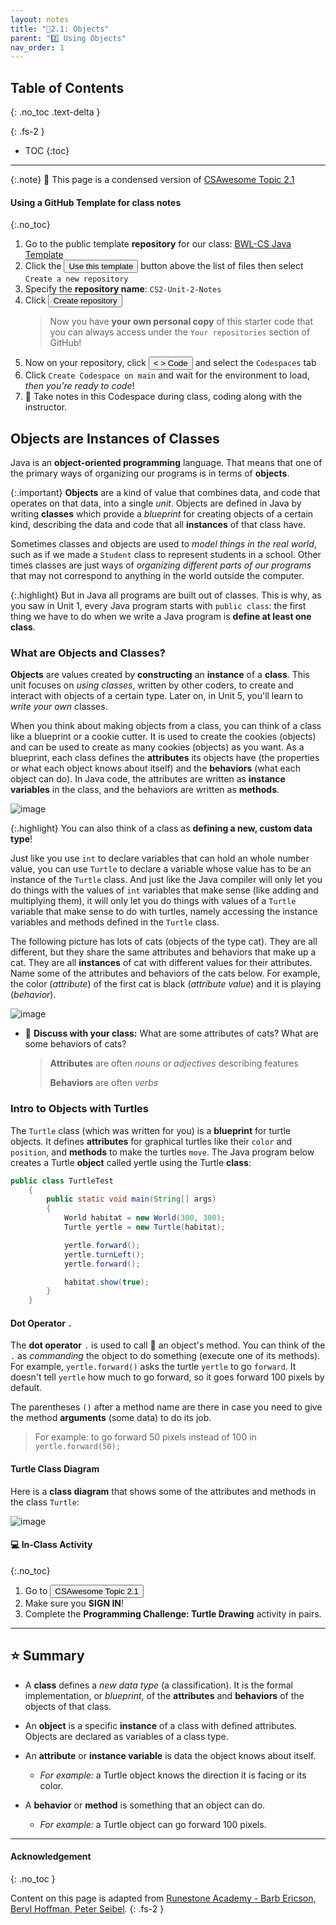 ```yaml
---
layout: notes
title: "📓2.1: Objects" 
parent: "2️⃣ Using Objects"
nav_order: 1
---
```


## Table of Contents
{: .no_toc .text-delta }

{: .fs-2 }
- TOC
{:toc}

---

{:.note}
📖 This page is a condensed version of [CSAwesome Topic 2.1](https://runestone.academy/ns/books/published/csawesome/Unit2-Using-Objects/topic-2-1-objects-intro-turtles.html?mode=browsing) 

#### Using a GitHub Template for class notes
{:.no_toc}

<div class="setup" markdown="block">

1. Go to the public template **repository** for our class: [BWL-CS Java Template](https://github.com/BWL-CS/java-template)
2. Click the <button type="button" name="button" class="btn btn-green">Use this template</button> button above the list of files then select `Create a new repository`
3. Specify the **repository name**: `CS2-Unit-2-Notes`
4. Click <button type="button" name="button" class="btn btn-green">Create repository</button>
    > Now you have **your own personal copy** of this starter code that you can always access under the `Your repositories` section of GitHub! 
5. Now on your repository, click <button type="button" name="button" class="btn btn-green"> < > Code </button> and select the `Codespaces` tab
6. Click `Create Codespace on main` and wait for the environment to load, _then you're ready to code_!
7. 📝 Take notes in this Codespace during class, coding along with the instructor.

</div>


## Objects are Instances of Classes

Java is an **object-oriented programming** language. That means that one of the primary ways of organizing our programs is in terms of **objects**. 

{:.important}
**Objects** are a kind of value that combines data, and code that operates on that data, into a single _unit_. Objects are defined in Java by writing **classes** which provide a _blueprint_ for creating objects of a certain kind, describing the data and code that all **instances** of that class have.

Sometimes classes and objects are used to _model things in the real world_, such as if we made a ``Student`` class to represent students in a school. Other times classes are just ways of _organizing different parts of our programs_ that may not correspond to anything in the world outside the computer.

{:.highlight} 
But in Java all programs are built out of classes. This is why, as you saw in Unit 1, every Java program starts with ``public class``: the first thing we have to do when we write a Java program is **define at least one class**.

### What are Objects and Classes?

**Objects** are values created by **constructing** an **instance** of a **class**. This unit focuses on _using classes_, written by other coders, to create and interact with objects of a certain type. Later on, in Unit 5, you'll learn to _write your own_ classes.

When you think about making objects from a class, you can think of a class like a
blueprint or a cookie cutter. It is used to create the cookies (objects) and can
be used to create as many cookies (objects) as you want. As a blueprint, each
class defines the **attributes** its objects have (the properties or what each
object knows about itself) and the **behaviors** (what each object can do). In
Java code, the attributes are written as **instance variables** in the class,
and the behaviors are written as **methods**.

![image](figures/cookieCutterLabelled.png)

{:.highlight}
You can also think of a class as **defining a new, custom data type**! 

Just like you use ``int`` to
declare variables that can hold an whole number value, you can use ``Turtle`` to
declare a variable whose value has to be an instance of the ``Turtle`` class.
And just like the Java compiler will only let you do things with the values of
``int`` variables that make sense (like adding and multiplying them), it will
only let you do things with values of a ``Turtle`` variable that make sense to do
with turtles, namely accessing the instance variables and methods defined in the
``Turtle`` class.

The following picture has lots of cats (objects of the type cat). They are all
different, but they share the same attributes and behaviors that make up a cat.
They are all **instances** of cat with different values for their attributes.
Name some of the attributes and behaviors of the cats below. For example, the
color (*attribute*) of the first cat is black (*attribute value*) and it is
playing (*behavior*).

![image](figures/catsLabelled.png)

<div class="task" markdown="block">

* 💬 **Discuss with your class:** What are some attributes of cats? What are some behaviors of cats?
    > **Attributes** are often _nouns_ or _adjectives_ describing features
    >
    > **Behaviors** are often _verbs_

</div>

### Intro to Objects with Turtles

The `Turtle` class (which was written for you) is a **blueprint** for turtle objects. It defines **attributes** for graphical turtles like their `color` and `position`, and **methods** to make the turtles `move`. The Java program below creates a Turtle **object** called yertle using the Turtle **class**: 

```java
public class TurtleTest
    {
        public static void main(String[] args)
        {
            World habitat = new World(300, 300);
            Turtle yertle = new Turtle(habitat);

            yertle.forward();
            yertle.turnLeft();
            yertle.forward();

            habitat.show(true);
        }
    }
```

#### Dot Operator `.`

The **dot operator** `.` is used to call 📣 an object's method. You can think of the `.` as _commanding_ the object to do something (execute one of its methods). For example, ``yertle.forward()`` asks the turtle ``yertle`` to go ``forward``. It doesn't tell ``yertle`` how much to go forward, so it goes forward 100 pixels by default. 

The parentheses ``()`` after a method name are there in case you need to give the method **arguments** (some data) to do its job.

> For example: to go forward 50 pixels instead of 100 in ``yertle.forward(50);`` 

#### Turtle Class Diagram

Here is a **class diagram** that shows some of the attributes and methods in the class ``Turtle``:

![image](figures/turtleUMLClassDiagram.png)

#### 💻 In-Class Activity
{:.no_toc}

<div class="task" markdown="block">

1. Go to <a href="https://runestone.academy/ns/books/published/csawesome/Unit2-Using-Objects/topic-2-1-objects-intro-turtles.html?mode=browsing"><button type="button" name="button" class="btn">CSAwesome Topic 2.1</button></a> 
2. Make sure you **SIGN IN**!
3. Complete the **Programming Challenge: Turtle Drawing** activity in pairs.

</div>


---

## ⭐️ Summary

- A **class** defines a _new data type_ (a classification). It is the formal implementation, or _blueprint_, of the **attributes** and **behaviors** of the objects of that class.

- An **object** is a specific **instance** of a class with defined attributes. Objects are declared as variables of a class type.

- An **attribute** or **instance variable** is data the object knows about itself.
    - _For example:_ a Turtle object knows the direction it is facing or its color.

- A **behavior** or **method** is something that an object can do.
    - _For example:_ a Turtle object can go forward 100 pixels.

---

#### Acknowledgement
{: .no_toc }

Content on this page is adapted from [Runestone Academy - Barb Ericson, Beryl Hoffman, Peter Seibel](https://runestone.academy/ns/books/published/csawesome/index.html?mode=browsing).
{: .fs-2 }
